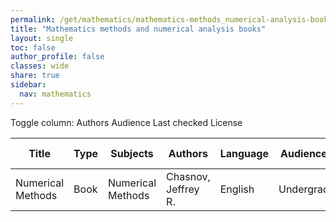 ```yaml
---
permalink: /get/mathematics/mathematics-methods_numerical-analysis-books/
title: "Mathematics methods and numerical analysis books"
layout: single
toc: false
author_profile: false
classes: wide
share: true
sidebar:
  nav: mathematics
---
```


<div class="table_cols_toggles">
Toggle column: <a class="toggle-vis btn btn--danger" data-column="3">Authors</a> <a class="toggle-vis btn btn--danger" data-column="5">Audience</a> <a class="toggle-vis btn btn--danger" data-column="8">Last checked</a> <a class="toggle-vis btn btn--danger" data-column="9">License</a>
</div>
<table class="display" style="width:100%">
<thead>
<tr>
    <th>Title</th>
    <th>Type</th>
    <th>Subjects</th>
    <th>Authors</th>
    <th>Language</th>
    <th>Audience</th>
    <th>Reviews</th>
    <th>URLs</th>
    <th>Last checked</th>
    <th>License</th>
</tr>
</thead>
<tbody>
<tr>
    <td>Numerical Methods</td>
    <td>Book</td>
    <td>Numerical Methods</td>
    <td>Chasnov, Jeffrey R. </td>
    <td>English</td>
    <td>Undergrad</td>
    <td></td>
    <td><a href="https://math.libretexts.org/Bookshelves/Applied_Mathematics/Numerical_Methods_(Chasnov)" target="_blank">HTML</a></td>
    <td>2023-11-25</td>
    <td>CC BY 1.0 DEED</td>
</tr>
<tfoot>
<tr>
    <td></td>
    <td></td>
    <td></td>
    <td></td>
    <td></td>
    <td></td>
    <td></td>
    <td></td>
    <td></td>
    <td></td>
</tr>
</tfoot>
